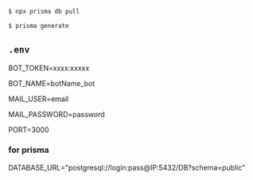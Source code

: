 ```bash
$ npx prisma db pull 

$ prisma generate
```

## `.env` 
BOT_TOKEN=xxxx:xxxxx

BOT_NAME=botName_bot

MAIL_USER=email

MAIL_PASSWORD=password

PORT=3000

### for prisma

DATABASE_URL="postgresql://login:pass@IP:5432/DB?schema=public"